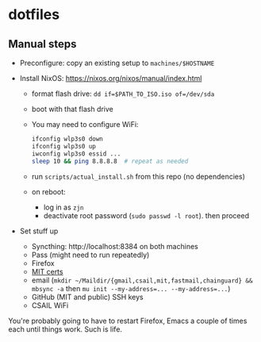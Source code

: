 # dotfiles

## Manual steps

- Preconfigure: copy an existing setup to `machines/$HOSTNAME`
- Install NixOS: https://nixos.org/nixos/manual/index.html
  - format flash drive: `dd if=$PATH_TO_ISO.iso of=/dev/sda`
  - boot with that flash drive
  - You may need to configure WiFi:

    ```sh
    ifconfig wlp3s0 down
    ifconfig wlp3s0 up
    iwconfig wlp3s0 essid ...
    sleep 10 && ping 8.8.8.8  # repeat as needed
    ```
  - run `scripts/actual_install.sh` from this repo (no dependencies)
  - on reboot:
    - log in as `zjn`
    - deactivate root password (`sudo passwd -l root`). then proceed

- Set stuff up
  - Syncthing: http://localhost:8384 on both machines
  - Pass (might need to run repeatedly)
  - Firefox
  - [MIT certs](https://ist.mit.edu/certificates)
  - email (`mkdir ~/Maildir/{gmail,csail,mit,fastmail,chainguard} && mbsync -a` then `mu init --my-address=... --my-address=...`)
  - GitHub (MIT and public) SSH keys
  - CSAIL WiFi

You're probably going to have to restart Firefox, Emacs a couple of times each
until things work. Such is life.
